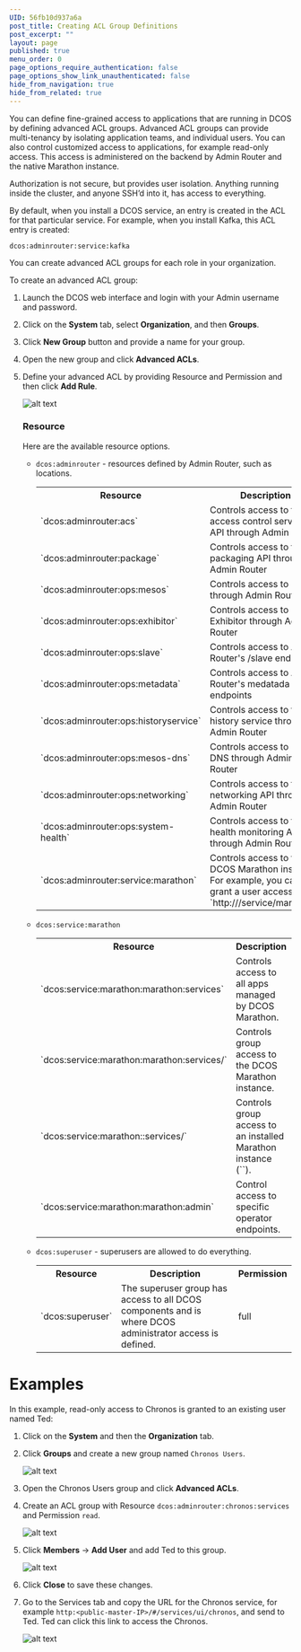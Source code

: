 ```yaml
---
UID: 56fb10d937a6a
post_title: Creating ACL Group Definitions
post_excerpt: ""
layout: page
published: true
menu_order: 0
page_options_require_authentication: false
page_options_show_link_unauthenticated: false
hide_from_navigation: true
hide_from_related: true
---
```

You can define fine-grained access to applications that are running in DCOS by defining advanced ACL groups. Advanced ACL groups can provide multi-tenancy by isolating application teams, and individual users. You can also control customized access to applications, for example read-only access. This access is administered on the backend by Admin Router and the native Marathon instance.

Authorization is not secure, but provides user isolation. Anything running inside the cluster, and anyone SSH’d into it, has access to everything.

By default, when you install a DCOS service, an entry is created in the ACL for that particular service. For example, when you install Kafka, this ACL entry is created:

    dcos:adminrouter:service:kafka
    

You can create advanced ACL groups for each role in your organization. 

To create an advanced ACL group:

1.  Launch the DCOS web interface and login with your Admin username and password.

2.  Click on the **System** tab, select **Organization**, and then **Groups**.

3.  Click **New Group** button and provide a name for your group.

4.  Open the new group and click **Advanced ACLs**.

5.  Define your advanced ACL by providing Resource and Permission and then click **Add Rule**.

    ![alt text](/assets/auth-enable-advanced-acl.gif)
    
    ### Resource 
    Here are the available resource options.
    
    *   `dcos:adminrouter` - resources defined by Admin Router, such as locations.
        <p>
        <table class="table">
          <tr>
            <th>Resource</th>
            <th>Description</th>
            <th>Permission</th>
          </tr>
          <tr>
            <td>`dcos:adminrouter:acs`</td>
            <td>Controls access to the access control service API through Admin Router</td>
            <td>full</td>
          </tr>
          <tr>
            <td>`dcos:adminrouter:package`</td>
            <td>Controls access to the packaging API through Admin Router</td>
            <td>full</td>
          </tr>
          <tr>
            <td>`dcos:adminrouter:ops:mesos`</td>
            <td>Controls access to Mesos through Admin Router</td>
            <td>full</td>
          </tr>
          <tr>
            <td>`dcos:adminrouter:ops:exhibitor`</td>
            <td>Controls access to Exhibitor through Admin Router</td>
            <td>full</td>
          </tr>
          <tr>
            <td>`dcos:adminrouter:ops:slave`</td>
            <td>Controls access to Admin Router's /slave endpoint</td>
            <td>full</td>
          </tr>
          <tr>
            <td>`dcos:adminrouter:ops:metadata`</td>
            <td>Controls access to Admin Router's medatada endpoints</td>
            <td>full</td>
          </tr>
          <tr>
            <td>`dcos:adminrouter:ops:historyservice`</td>
            <td>Controls access to the history service through Admin Router</td>
            <td>full</td>
          </tr>
          <tr>
            <td>`dcos:adminrouter:ops:mesos-dns`</td>
            <td>Controls access to Mesos DNS through Admin Router</td>
            <td>full</td>
          </tr>
          <tr>
            <td>`dcos:adminrouter:ops:networking`</td>
            <td>Controls access to the networking API through Admin Router</td>
            <td>full</td>
          </tr>
          <tr>
            <td>`dcos:adminrouter:ops:system-health`</td>
            <td>Controls access to the health monitoring API through Admin Router</td>
            <td>full</td>
          </tr>
          <tr>
            <td>`dcos:adminrouter:service:marathon`</td>
            <td>Controls access to the DCOS Marathon instance. For example, you can grant a user access to `http://<public-master-IP>/service/marathon`.</td>
            <td>full</td>
          </tr>
          <tr>
          </tr>
        </table>
        </p>
    <!-- For 1.9 *   `dcos:acs` - resources defined by the access control service. -->
    *   `dcos:service:marathon`
        <p>
        <table class="table">
          <tr>
            <th>Resource</th>
            <th>Description</th>
            <th>Permission</th>
          </tr>
          <tr>
            <td>`dcos:service:marathon:marathon:services`</td>
            <td>Controls access to all apps managed by DCOS Marathon.</td>
            <td>create, read, update, delete</td>
          </tr>         
          <tr>
            <td>`dcos:service:marathon:marathon:services/<service-group>`</td>
            <td>Controls group access to the DCOS Marathon instance.</td>
            <td>create, read, update, delete</td>
          </tr>
          <tr>
            <td>`dcos:service:marathon:<user-marathon>:services/<service-group>`</td>
            <td>Controls group access to an installed Marathon instance (`<user-marathon>`).</td>
            <td>create, read, update, delete</td>
          </tr>
            <tr>
            <td>`dcos:service:marathon:marathon:admin`</td>
            <td>Control access to specific operator endpoints. <!-- What are these endpoints? --></td>
            <td>full</td>
          </tr>
        </table>
        </p>
    *   `dcos:superuser` - superusers are allowed to do everything.
        <p>
        <table class="table">
          <tr>
            <th>Resource</th>
            <th>Description</th>
            <th>Permission</th>
          </tr>
          <tr>
            <td>`dcos:superuser`</td>
            <td>The superuser group has access to all DCOS components and is where DCOS administrator access is defined.</td>
            <td>full</td>
          </tr>
        </table>
        </p>
            
    



# Examples

In this example, read-only access to Chronos is granted to an existing user named Ted:

1.  Click on the **System** and then the **Organization** tab. 

1.  Click **Groups** and create a new group named `Chronos Users`.

    ![alt text](/assets/auth-enable-chronos-example.gif)
    
1.  Open the Chronos Users group and click **Advanced ACLs**. 

1.  Create an ACL group with Resource `dcos:adminrouter:chronos:services` and Permission `read`.

    ![alt text](/assets/auth-enable-chronos-example2.gif)
    
1.  Click **Members** -> **Add User** and add Ted to this group. 

    ![alt text](/assets/auth-enable-chronos-example3.gif)
    
1.  Click **Close** to save these changes.
    
1.  Go to the Services tab and copy the URL for the Chronos service, for example `http:<public-master-IP>/#/services/ui/chronos`, and send to Ted. Ted can click this link to access the Chronos. 

    ![alt text](/assets/auth-enable-chronos-example4.gif)



 [1]: https://www.ietf.org/rfc/rfc3986.txt